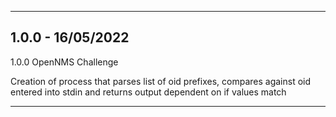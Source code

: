 *******************************************************************
1.0.0 - 16/05/2022
-----------------------------------------------------------
1.0.0 OpenNMS Challenge

Creation of process that parses list of oid prefixes, compares against oid entered into stdin and returns output dependent on if values match

********************************************************************